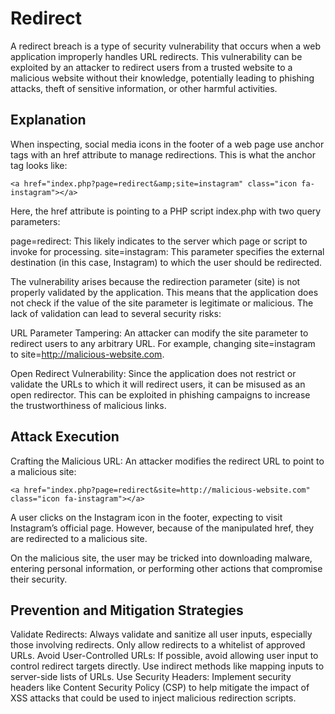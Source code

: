 
# Redirect 

A redirect breach is a type of security vulnerability that occurs when a web application improperly handles URL redirects. This vulnerability can be exploited by an attacker to redirect users from a trusted website to a malicious website without their knowledge, potentially leading to phishing attacks, theft of sensitive information, or other harmful activities.





## Explanation 

When inspecting, social media icons in the footer of a web page use anchor tags with an href attribute to manage redirections. This is what the anchor tag looks like:

```
<a href="index.php?page=redirect&amp;site=instagram" class="icon fa-instagram"></a>
```

Here, the href attribute is pointing to a PHP script index.php with two query parameters:

page=redirect: This likely indicates to the server which page or script to invoke for processing.
site=instagram: This parameter specifies the external destination (in this case, Instagram) to which the user should be redirected.

The vulnerability arises because the redirection parameter (site) is not properly validated by the application. This means that the application does not check if the value of the site parameter is legitimate or malicious. The lack of validation can lead to several security risks:

URL Parameter Tampering: An attacker can modify the site parameter to redirect users to any arbitrary URL. For example, changing site=instagram to site=http://malicious-website.com.

Open Redirect Vulnerability: Since the application does not restrict or validate the URLs to which it will redirect users, it can be misused as an open redirector. This can be exploited in phishing campaigns to increase the trustworthiness of malicious links.


## Attack Execution

Crafting the Malicious URL: An attacker modifies the redirect URL to point to a malicious site:

```
<a href="index.php?page=redirect&site=http://malicious-website.com" class="icon fa-instagram"></a>
```
A user clicks on the Instagram icon in the footer, expecting to visit Instagram’s official page. However, because of the manipulated href, they are redirected to a malicious site.

On the malicious site, the user may be tricked into downloading malware, entering personal information, or performing other actions that compromise their security.



## Prevention and Mitigation Strategies

Validate Redirects: Always validate and sanitize all user inputs, especially those involving redirects. Only allow redirects to a whitelist of approved URLs.
Avoid User-Controlled URLs: If possible, avoid allowing user input to control redirect targets directly. Use indirect methods like mapping inputs to server-side lists of URLs.
Use Security Headers: Implement security headers like Content Security Policy (CSP) to help mitigate the impact of XSS attacks that could be used to inject malicious redirection scripts.
